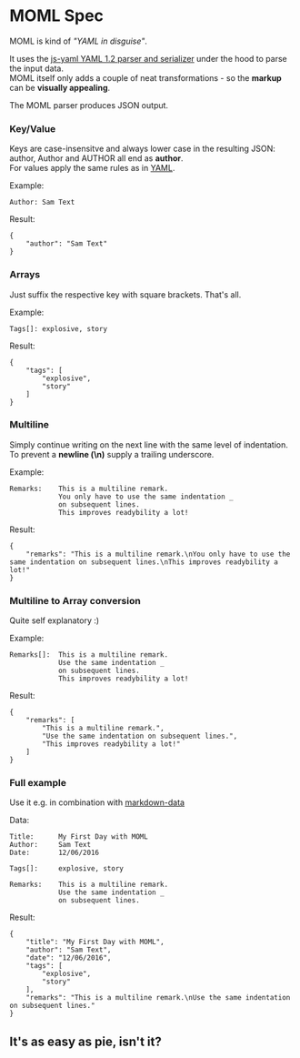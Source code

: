 
MOML Spec
=========

MOML is kind of *"YAML in disguise"*. 

It uses the [js-yaml YAML 1.2 parser and serializer](https://www.npmjs.com/package/js-yaml) under the hood to parse the input data.   
MOML itself only adds a couple of neat transformations - so the **markup** can be **visually appealing**.

The MOML parser produces JSON output.


### Key/Value 

Keys are case-insensitve and always lower case in the resulting JSON: author, Author and AUTHOR all end as **author**.  
For values apply the same rules as in [YAML](http://www.yaml.org/spec/1.2/spec.html).

Example:
```
Author: Sam Text
```

Result:
```
{
    "author": "Sam Text"
}
```

### Arrays

Just suffix the respective key with square brackets. That's all.

Example:
```
Tags[]: explosive, story
```

Result:
```
{
    "tags": [
        "explosive", 
        "story"
    ]
}

```

### Multiline

Simply continue writing on the next line with the same level of indentation.  
To prevent a **newline (\n)** supply a trailing underscore.


Example:
```
Remarks:    This is a multiline remark.
            You only have to use the same indentation _
            on subsequent lines. 
            This improves readybility a lot!
```

Result:
```
{
    "remarks": "This is a multiline remark.\nYou only have to use the same indentation on subsequent lines.\nThis improves readybility a lot!"
}
```

### Multiline to Array conversion

Quite self explanatory :)


Example:
```
Remarks[]:  This is a multiline remark.
            Use the same indentation _
            on subsequent lines.
            This improves readybility a lot!
```

Result:
```
{
    "remarks": [
        "This is a multiline remark.",
        "Use the same indentation on subsequent lines.",
        "This improves readybility a lot!"
    ]
}

```

### Full example 

Use it e.g. in combination with [markdown-data](https://www.npmjs.com/package/markdown-data)


Data:
```
Title:      My First Day with MOML
Author:     Sam Text
Date:       12/06/2016

Tags[]:     explosive, story

Remarks:    This is a multiline remark.
            Use the same indentation _
            on subsequent lines. 
```

Result:
```
{
    "title": "My First Day with MOML",
    "author": "Sam Text",
    "date": "12/06/2016",
    "tags": [
        "explosive", 
        "story"
    ],
    "remarks": "This is a multiline remark.\nUse the same indentation on subsequent lines."
}
```

It's as easy as pie, isn't it?
------------------------------
